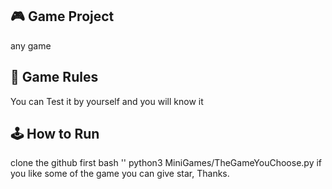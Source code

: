 ## 🎮 Game Project
any game

## 📜 Game Rules
You can Test it by yourself and you will know it

## 🕹️ How to Run
clone the github first
bash ''
python3 MiniGames/TheGameYouChoose.py
if you like some of the game you can give star, Thanks.

